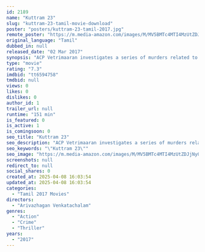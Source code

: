 ```yaml
---
id: 2189
name: "Kuttram 23"
slug: "kuttram-23-tamil-movie-download"
poster: "posters/kuttram-23-tamil-2017.jpg"
remote_poster: "https://m.media-amazon.com/images/M/MV5BMTc4MTI4MzUtZDJjNy00MDllLTlhOTktMjJmYWZiNDcxYTg0XkEyXkFqcGc@._V1_SX300.jpg"
original_language: "Tamil"
dubbed_in: null
released_date: "02 Mar 2017"
synopsis: "ACP Vetrimaaran investigates a series of murders related to the medical industry."
type: "movie"
rating: "7.3"
imdbid: "tt6594758"
tmdbid: null
views: 0
likes: 0
dislikes: 0
author_id: 1
trailer_url: null
runtime: "151 min"
is_featured: 0
is_active: 1
is_comingsoon: 0
seo_title: "Kuttram 23"
seo_description: "ACP Vetrimaaran investigates a series of murders related to the medical industry."
seo_keywords: "\"Kuttram 23\""
seo_image: "https://m.media-amazon.com/images/M/MV5BMTc4MTI4MzUtZDJjNy00MDllLTlhOTktMjJmYWZiNDcxYTg0XkEyXkFqcGc@._V1_SX300.jpg"
screenshots: null
redirect_to: null
social_shares: 0
created_at: 2025-04-08 16:03:54
updated_at: 2025-04-08 16:03:54
categories:
  - "Tamil 2017 Movies"
directors:
  - "Arivazhagan Venkatachalam"
genres:
  - "Action"
  - "Crime"
  - "Thriller"
years:
  - "2017"
---
```

